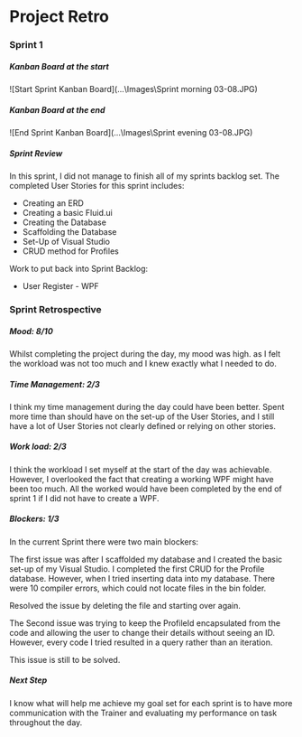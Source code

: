 # Project  Retro

### Sprint 1

##### Kanban Board at the start

![Start Sprint Kanban Board](...\Images\Sprint morning 03-08.JPG)



##### Kanban Board at the end

![End Sprint Kanban Board](...\Images\Sprint evening 03-08.JPG)



##### Sprint Review

In this sprint, I did not manage to finish all of my sprints backlog set. The completed User Stories for this sprint includes:

- Creating an ERD
- Creating a basic Fluid.ui
- Creating the Database
- Scaffolding the Database
- Set-Up of Visual Studio
- CRUD method for Profiles

Work to put back into Sprint Backlog: 

- User Register - WPF



### Sprint Retrospective

##### Mood: 8/10

Whilst completing the project during the day, my mood was high. as I felt the workload was not too much and I knew exactly what I needed to do.

##### Time Management: 2/3

I think my time management during the day could have been better. Spent more time than should have on the set-up of the User Stories, and I still have a lot of User Stories not clearly defined or relying on other stories.

#####  Work load: 2/3

I think the workload I set myself at the start of the day was achievable. However, I overlooked the fact that creating a working WPF might have been too much. All the worked would have been completed by the end of sprint 1 if I did not have to create a WPF.

##### Blockers: 1/3

In the current Sprint there were two main blockers:

The first issue was after I scaffolded my database and I created the basic set-up of my Visual Studio. I completed the first CRUD for the Profile database. However, when I tried inserting data into my database. There were 10 compiler errors, which could not locate files in the bin folder.

Resolved the issue by deleting the file and starting over again.

The Second issue was trying to keep the ProfileId encapsulated from the code and allowing the user to change their details without seeing an ID. However, every code I tried resulted in a query rather than an iteration.

This issue is still to be solved.

##### Next Step

I know what will help me achieve my goal set for each sprint is to have more communication with the Trainer and evaluating my performance on task throughout the day.
